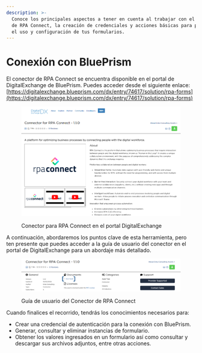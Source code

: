 ```yaml
---
description: >-
  Conoce los principales aspectos a tener en cuenta al trabajar con el conector
  de RPA Connect, la creación de credenciales y acciones básicas para potenciar
  el uso y configuración de tus formularios.
---
```


# Conexión con BluePrism

El conector de RPA Connect se encuentra disponible en el portal de DigitalExchange de BluePrism. Puedes acceder desde el siguiente enlace: [https://digitalexchange.blueprism.com/dx/entry/74617/solution/rpa-forms](https://digitalexchange.blueprism.com/dx/entry/74617/solution/rpa-forms)

<figure><img src="../../.gitbook/assets/rpa_blueprism_1.png" alt=""><figcaption><p>Conector para RPA Connect en el portal DigitalExchange</p></figcaption></figure>

A continuación, abordaremos los puntos clave de esta herramienta, pero ten presente que puedes acceder a la guía de usuario del conector en el portal de DigitalExchange para un abordaje más detallado.

<figure><img src="../../.gitbook/assets/rpa_blueprism_3.png" alt=""><figcaption><p>Guía de usuario del Conector de RPA Connect</p></figcaption></figure>

Cuando finalices el recorrido, tendrás los conocimientos necesarios para:

* Crear una credencial de autenticación para la conexión con BluePrism.
* Generar, consultar y eliminar instancias de formulario.
* Obtener los valores ingresados en un formulario así como consultar y descargar sus archivos adjuntos, entre otras acciones.
